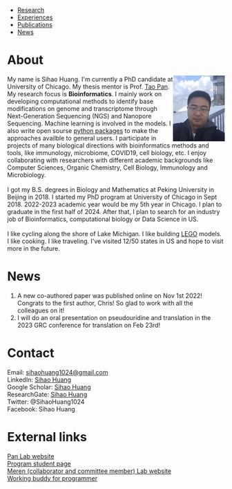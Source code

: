 * [Research](https://sihaohuanguc.github.io/research)
* [Experiences](https://sihaohuanguc.github.io/experiences)
* [Publications](https://sihaohuanguc.github.io/publications)
* [News](https://sihaohuanguc.github.io/news)

# About
<!-- ![titlis](./docs/assets/images/Titlis.jpg) -->
<img style="float: right;" src="./docs/assets/images/Titlis.jpg">

My name is Sihao Huang. I'm currently a PhD candidate at University of Chicago. My thesis mentor is Prof. [Tao Pan](https://bcmb.uchicago.edu/program/faculty/tao-pan). My research focus is **Bioinformatics**. I mainly work on developing computational methods to identify base modifications on genome and transcriptome through Next-Generation Sequencing (NGS) and Nanopore Sequencing. Machine learning is involved in the models. I also write open sourse [python packages](https://github.com/sihaohuanguc) to make the approaches availble to general users. I participate in projects of many biological directions with bioinformatics methods and tools, like immunology, microbiome, COVID19, cell biology, etc. I enjoy collaborating with researchers with different academic backgrounds like Computer Sciences, Organic Chemistry, Cell Biology, Immunology and Microbiology.
<br/>
<br/>
I got my B.S. degrees in Biology and Mathematics at Peking University in Beijing in 2018. I started my PhD program at University of Chicago in Sept 2018. 2022-2023 academic year would be my 5th year in Chicago. I plan to graduate in the first half of 2024. After that, I plan to search for an industry job of Bioinformatics, computational biology or Data Science in US.
<br/>
<br/>
I like cycling along the shore of Lake Michigan. I like building [LEGO](https://www.lego.com/en-us) models. I like cooking. I like traveling. I've visited 12/50 states in US and hope to visit more in the future.

# News
1. A new co-authored paper was published online on Nov 1st 2022! Congrats to the first author, Chris! So glad to work with all the colleagues on it!
2. I will do an oral presentation on pseudouridine and translation in the 2023 GRC conference for translation on Feb 23rd!

# Contact
Email: sihaohuang1024@gmail.com
<br/>
LinkedIn: [Sihao Huang](https://www.linkedin.com/in/sihao-huang-1aa545160/)
<br/>
Google Scholar: [Sihao Huang](https://scholar.google.com/citations?user=bACZfVkAAAAJ&hl=en)
<br/>
ResearchGate: [Sihao Huang](https://www.researchgate.net/profile/Sihao-Huang-5)
<br/>
Twitter: @SihaoHuang1024
<br/>
Facebook: Sihao Huang

# External links
[Pan Lab website](https://openwetware.org/wiki/Pan_Lab)
<br/>
[Program student page](https://bcmb.uchicago.edu/program/students?page=1)
<br/>
[Meren (collaborator and committee member) Lab website](https://merenlab.org)
<br/>
[Working buddy for programmer](https://www.google.com)
<br/>
